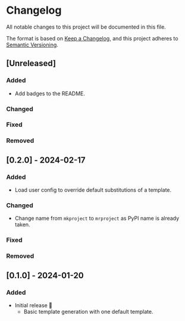# Changelog

All notable changes to this project will be documented in this file.

The format is based on [Keep a Changelog](https://keepachangelog.com/en/1.0.0/),
and this project adheres to [Semantic Versioning](https://semver.org/spec/v2.0.0.html).

## [Unreleased]

### Added

- Add badges to the README.

### Changed

### Fixed

### Removed

## [0.2.0] - 2024-02-17

### Added

- Load user config to override default substitutions of a template.

### Changed

- Change name from `mkproject` to `mrproject` as PyPI name is already taken.

### Fixed

### Removed

## [0.1.0] - 2024-01-20

### Added

- Initial release 🥳
  - Basic template generation with one default template.
